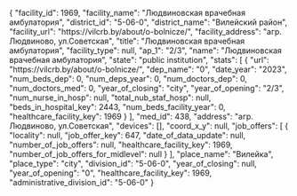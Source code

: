 {
    "facility_id": 1969,
    "facility_name": "Людвиновская врачебная амбулатория",
    "district_id": "5-06-0",
    "district_name": "Вилейский район",
    "facility_url": "https:\/\/vilcrb.by\/about\/o-bolnicze\/",
    "facility_address": "агр. Людвиново, ул.Советская",
    "title": "Людвиновская врачебная амбулатория",
    "facility_type": null,
    "ap_1": "2\/3",
    "name": "Людвиновская врачебная амбулатория",
    "state": "public institution",
    "stats": [
        {
            "url": "https:\/\/vilcrb.by\/about\/o-bolnicze\/",
            "dep_name": "0",
            "date_year": "2023",
            "num_beds_dep": 0,
            "num_deps_year": 0,
            "num_doctors_dep": 0,
            "num_doctors_med": 0,
            "year_of_closing": "city",
            "year_of_opening": "2\/3",
            "num_nurse_in_hosp": null,
            "total_nub_staf_hosp": null,
            "beds_in_hospital_key": 2443,
            "num_beds_facility_year": 0,
            "healthcare_facility_key": 1969
        }
    ],
    "med_id": 438,
    "address": "агр. Людвиново, ул.Советская",
    "devices": [],
    "coord_x_y": null,
    "job_offers": [
        {
            "locality": null,
            "job_offer_key": 647,
            "date_of_data_update": null,
            "number_of_job_offers": null,
            "healthcare_facility_key": 1969,
            "number_of_job_offers_for_midlevel": null
        }
    ],
    "place_name": "Вилейка",
    "place_type": "city",
    "division_id": "5-06-0",
    "year_of_closing": null,
    "year_of_opening": "0",
    "healthcare_facility_key": 1969,
    "administrative_division_id": "5-06-0"
}